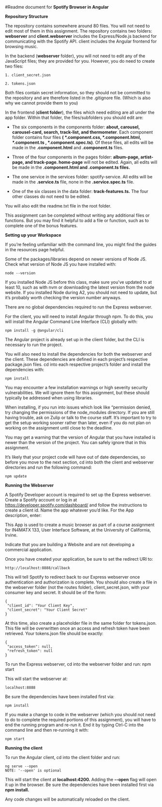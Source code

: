 #Readme document for **Spotify Browser in Angular**

**Repository Structure**

The repository contains somewhere around 80 files. You will not need to edit most of them in this assignment. The repository contains two folders: **webserver** and **client.webserver** includes the Express/Node.js backend for communicating with the Spotify API. client includes the Angular frontend for browsing music.

In the backend (**webserver** folder), you will not need to edit any of the JavaScript files; they are provided for you. However, you do need to create two files:

    1. client_secret.json

    2. tokens.json

Both files contain secret information, so they should not be committed to the repository and are therefore listed in the .gitignore file. (Which is also why we cannot provide them to you)

In the frontend (**client folder**), the files which need editing are all under the app folder. Within that folder, the files/subfolders you should edit are:

* The six components in the components folder: **about, carousel, carousel-card, search, track-list, and thermometer**. Each component folder contains four files **( *.component.css, *.component.html, *.component.ts , *.component.spec.ts)**. Of these files, all edits will be made in the **.component.html** and **.component.ts** files.

* Three of the four components in the pages folder: **album-page, artist-page, and track-page. home-page** will not be edited. Again, all edits will be made in the       **.component.html and .component.ts files.**
   
* The one service in the services folder: spotify-service. All edits will be made in the **.service.ts** file, none in the **.service.spec.ts** file.

* One of the six classes in the data folder: **track-features.ts.** The four other classes do not need to be edited.
    

You will also edit the readme.txt file in the root folder.

This assignment can be completed without writing any additional files or functions. But you may find it helpful to add a file or function, such as to complete one of the bonus features.

**Setting up your Workspace**

If you’re feeling unfamiliar with the command line, you might find the guides in the resources page helpful.

Some of the packages/libraries depend on newer versions of Node JS. Check what version of Node JS you have installed with:

    node --version
    
If you installed Node JS before this class, make sure you’ve updated to at least 10, such as with nvm or downloading the latest version from the node website. If you installed Node during A2, you should not need to update, but it’s probably worth checking the version number anyways.

There are no global dependencies required to run the Express webserver.

For the client, you will need to install Angular through npm. To do this, you will install the Angular Command Line Interface (CLI) globally with:

    npm install -g @angular/cli 
    
The Angular project is already set up in the client folder, but the CLI is necessary to run the project.

You will also need to install the dependencies for both the webserver and the client. These dependencies are defined in each project’s respective package.json files. cd into each respective project’s folder and install the dependencies with:

    npm install
    
You may encounter a few installation warnings or high severity security vulnerabilities. We will ignore them for this assignment, but these should typically be addressed when using libraries.

When installing, if you run into issues which look like “permission denied, try changing the permissions of the node_modules directory. If you are still having trouble, ask on Zulip or talk to the course staff. It’s important to try to get the setup working sooner rather than later, even if you do not plan on working on the assignment until close to the deadline.

You may get a warning that the version of Angular that you have installed is newer than the version of the project. You can safely ignore that in this assignment.

It’s likely that your project code will have out of date dependencies, so before you move to the next section, cd into both the client and webserver directories and run the following command:

    npm update
    
**Running the Webserver**

A Spotify Developer account is required to set up the Express webserver. Create a Spotify account or log in at https://developer.spotify.com/dashboard/ and follow the instructions to create a client id. Name the app whatever you’d like. For the App description, enter:

This App is used to create a music browser as part of a course assignment for IN4MATX 133, User Interface Software, at the University of California, Irvine.

Indicate that you are building a Website and are not developing a commercial application.

Once you have created your application, be sure to set the redirect URI to:

    http://localhost:8888/callback
    
This will tell Spotify to redirect back to our Express webserver once authentication and authorization is complete. You should also create a file in the webserver folder (not the routes folder), client_secret.json, with your consumer key and secret. It should be of the form:

    {
     "client_id": "Your Client Key",
     "client_secret": "Your Client Secret"
    }

At this time, also create a placeholder file in the same folder for tokens.json. This file will be overwritten once an access and refresh token have been retrieved. Your tokens.json file should be exactly:

    {
     "access_token": null,
     "refresh_token": null
    }
    
To run the Express webserver, cd into the webserver folder and run: npm start

This will start the webserver at:

    localhost:8888
   
Be sure the dependencies have been installed first via:

    npm install
    
If you make a change to code in the webserver (which you should not need to do to complete the required portions of this assignment), you will have to end the running program and re-run it. End it by typing Ctrl-C into the command line and then re-running it with:

    npm start
    
**Running the client**

To run the Angular client, cd into the client folder and run:

    ng serve --open
    NOTE: '--open' is optional
    
This will start the client at **localhost:4200.** Adding the **--open** flag will open it up in the browser. Be sure the dependencies have been installed first via **npm install.**

Any code changes will be automatically reloaded on the client.
